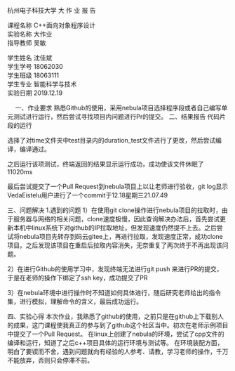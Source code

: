 杭州电子科技大学
 大 作 业 报 告


课程名称      C++面向对象程序设计       
实验名称             大作业              
指导教师              吴敏               


学生姓名               沈佳斌               
学生学号              18062030              
学生班级              18063111              
学生专业           智能科学与技术           
实验日期              2019.12.19             

 
一、作业要求
熟悉Github的使用，采用nebula项目选择程序段或者自己编写单元测试进行运行，然后尝试寻找项目内问题进行Pr的提交。
二、结果报告
代码片段的运行

选择了对time文件夹中test目录内的duration_test文件进行了更改，然后尝试编译，编译通过。
 

之后运行该项测试，终端返回的结果显示运行成功，成功使该文件休眠了11020ms
 

最后尝试提交了一个Pull Request到nebula项目上以让老师进行验收，git log显示VedaEistelu用户进行了一个commit于12.18星期三21.07.49
 

三、问题解决
1.遇到的问题
1）在使用git clone操作进行nebula项目的拉取时，由于服务器与网络的相关问题，clone速度极慢，因此查询解决办法后，首先尝试更新本机中linux系统下对github的IP拉取地址，但发现速度仍然提不上去。之后尝试将nebula项目先转存到码云gitee上，再进行拉取，发现速度正常，成功clone项目。之后发现该项目在重启后拉取内容消失，无奈重复了两次终于不再出现该问题。

2）在进行Github的使用学习中，发现终端无法进行git push 来进行PR的提交，于是在老师的操作下绑定了ssh key，成功提交了PR

3）在nebula环境中进行操作时不知道如何具体进行，随后研究老师给出的指令集，进行模拟，理解命令的含义，最后成功运行。

四、实验心得
    本次作业，我熟悉了github的使用，之前只是在github上下载别人的成果，这门课程使我真正的参与到了github这个社区当中。初次在老师示例项目中提交了一个Pull Request。
在linux上创建了nebula的环境，尝试了cpp文件的编译和运行，知道了之后c++项目具体的运行环境与测试等。
在环境装配方面，明白了要锲而不舍，遇到问题就向有经验的人参考、请教，学习老师的操作，千万不能放弃，否则只会停滞不前。
